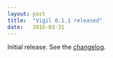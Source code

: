 ```yaml
---
layout: post
title:  "Vigil 0.1.1 released"
date:   2016-03-31
---
```


Initial release. See the [changelog](https://github.com/ane/vigil/blob/master/CHANGELOG.md#011---2016-03-31).

